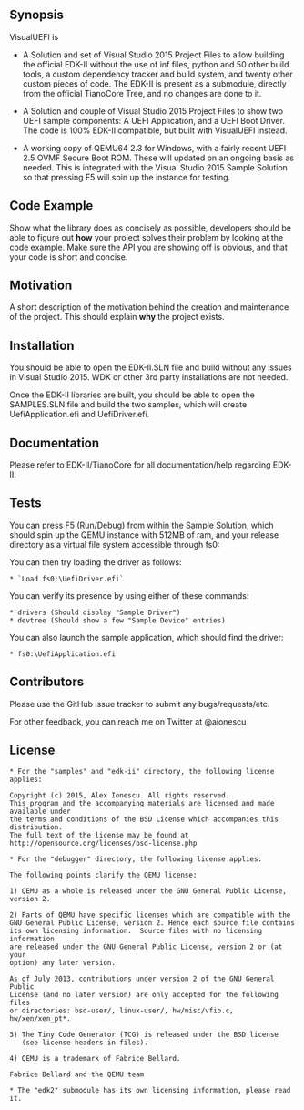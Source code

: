 ## Synopsis

VisualUEFI is 

* A Solution and set of Visual Studio 2015 Project Files to allow building the official EDK-II without the use of inf files, python and 50 other build tools, a custom dependency tracker and build system, and twenty other custom pieces of code.
  The EDK-II is present as a submodule, directly from the official TianoCore Tree, and no changes are done to it.

* A Solution and couple of Visual Studio 2015 Project Files to show two UEFI sample components: A UEFI Application, and a UEFI Boot Driver. The code is 100% EDK-II compatible, but built with VisualUEFI instead.

* A working copy of QEMU64 2.3 for Windows, with a fairly recent UEFI 2.5 OVMF Secure Boot ROM. These will updated on an ongoing basis as needed. This is integrated with the Visual Studio 2015 Sample Solution so that pressing F5 will spin up the instance for testing.

## Code Example

Show what the library does as concisely as possible, developers should be able to figure out **how** your project solves their problem by looking at the code example. Make sure the API you are showing off is obvious, and that your code is short and concise.

## Motivation

A short description of the motivation behind the creation and maintenance of the project. This should explain **why** the project exists.

## Installation

You should be able to open the EDK-II.SLN file and build without any issues in Visual Studio 2015. WDK or other 3rd party installations are not needed.

Once the EDK-II libraries are built, you should be able to open the SAMPLES.SLN file and build the two samples, which will create UefiApplication.efi and UefiDriver.efi. 

## Documentation

Please refer to EDK-II/TianoCore for all documentation/help regarding EDK-II.

## Tests

You can press F5 (Run/Debug) from within the Sample Solution, which should spin up the QEMU instance with 512MB of ram, and your release directory as a virtual file system accessible through fs0:

You can then try loading the driver as follows:

	* `Load fs0:\UefiDriver.efi`

You can verify its presence by using either of these commands:

	* drivers (Should display "Sample Driver")
	* devtree (Should show a few "Sample Device" entries)

You can also launch the sample application, which should find the driver:

	* fs0:\UefiApplication.efi

## Contributors

Please use the GitHub issue tracker to submit any bugs/requests/etc.

For other feedback, you can reach me on Twitter at @aionescu

## License

	* For the "samples" and "edk-ii" directory, the following license applies:

	Copyright (c) 2015, Alex Ionescu. All rights reserved.
	This program and the accompanying materials are licensed and made available under
	the terms and conditions of the BSD License which accompanies this distribution. 
	The full text of the license may be found at
	http://opensource.org/licenses/bsd-license.php

	* For the "debugger" directory, the following license applies:

	The following points clarify the QEMU license:

	1) QEMU as a whole is released under the GNU General Public License,
	version 2.

	2) Parts of QEMU have specific licenses which are compatible with the
	GNU General Public License, version 2. Hence each source file contains
	its own licensing information.  Source files with no licensing information
	are released under the GNU General Public License, version 2 or (at your
	option) any later version.

	As of July 2013, contributions under version 2 of the GNU General Public
	License (and no later version) are only accepted for the following files
	or directories: bsd-user/, linux-user/, hw/misc/vfio.c, hw/xen/xen_pt*.

	3) The Tiny Code Generator (TCG) is released under the BSD license
	   (see license headers in files).

	4) QEMU is a trademark of Fabrice Bellard.

	Fabrice Bellard and the QEMU team

	* The "edk2" submodule has its own licensing information, please read it.
